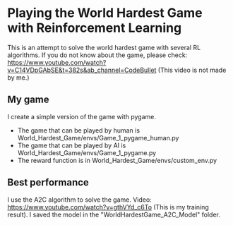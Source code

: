 # Playing the World Hardest Game with Reinforcement Learning

This is an attempt to solve the world hardest game with several RL algorithms.
If you do not know about the game, please check: https://www.youtube.com/watch?v=C14VDpGAbSE&t=382s&ab_channel=CodeBullet (This video is not made by me.)


## My game
I create a simple version of the game with pygame.

- The game that can be played by human is World_Hardest_Game/envs/Game_1_pygame_human.py
- The game that can be played by AI is World_Hardest_Game/envs/Game_1_pygame.py
- The reward function is in World_Hardest_Game/envs/custom_env.py

## Best performance

I use the A2C algorithm to solve the game. Video: https://www.youtube.com/watch?v=gthVYd_c6To (This is my training result). I saved the model in the "WorldHardestGame_A2C_Model" folder.
